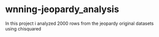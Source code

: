 # wnning-jeopardy_analysis
In this project i analyzed 2000 rows from the jeopardy original datasets using chisquared
